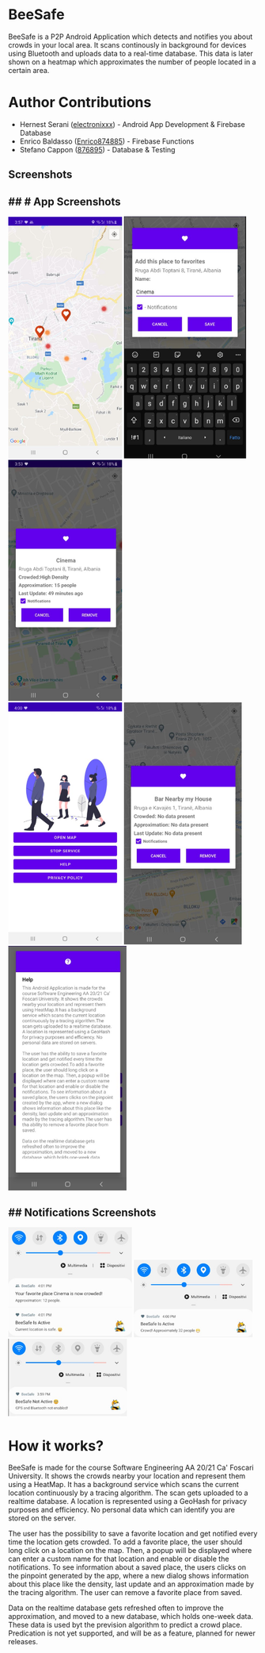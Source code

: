 # BeeSafe
BeeSafe is a P2P Android Application which detects and notifies you about crowds in your local area. It scans continously in background for devices using Bluetooth and uploads data to a real-time database. This data is later shown on a heatmap which approximates the number of people located in a certain area.

# Author Contributions
* Hernest Serani ([electronixxx](https://github.com/electronixxx)) - Android App Development & Firebase Database
* Enrico Baldasso ([Enrico874885](https://github.com/Enrico874885)) - Firebase Functions
* Stefano Cappon ([876895](https://github.com/876895)) - Database & Testing

##   Screenshots
##  ##  # App Screenshots

<div style="display:inline-block; ">
    <img src="/Screenshots/map.jpg#right" alt="drawing" width="230"/>
    <img src="/Screenshots/Add_place.jpg" alt="drawing" width="247"/>
    <img src="/Screenshots/info.jpg" alt="drawing" width="230"/>
</div>

<div style= "display:inline-block;">
    <img src="/Screenshots/home.jpg" alt="drawing" width="230"/>
    <img src="/Screenshots/no_data.jpg" alt="drawing" width="238"/>
    <img src="/Screenshots/help.jpg" alt="drawing" width="239"/>
</div>


##  ##   Notifications Screenshots
<div style= "display:inline-block;">
    <img src="/Screenshots/fav.jpg" alt="drawing" width="250"/>
<img src="/Screenshots/crowd_current_location_notification.jpg" alt="drawing" width="240"/>
<img src="/Screenshots/gp_BL_not_active.jpg" alt="drawing" width="240"/>
</div>


# How it works?
BeeSafe is made for the course Software Engineering AA 20/21 Ca' Foscari University. It shows the crowds nearby your location and represent them using a HeatMap. It has a background service which scans the current location continuously by a tracing algorithm. The scan gets uploaded to a realtime database. A location is represented using a GeoHash for privacy purposes and efficiency. No personal data which can identify you are stored on the server.

The user has the possibility to save a favorite location and get notified every time the location gets crowded. To add a favorite place, the user should long click on a location on the map. Then, a popup will be displayed where can enter a custom name for that location and enable or disable the notifications. To see information about a saved place, the users clicks on the pinpoint generated by the app, where a new dialog shows information about this place like the density, last update and an approximation made by the tracing algorithm. The user can remove a favorite place from saved.

 Data on the realtime database gets refreshed often to improve the approximation, and moved to a new database, which holds one-week data. These data is used byt the prevision algorithm to predict a crowd place.
 Predication is not yet supported, and will be as a feature, planned for newer releases.

